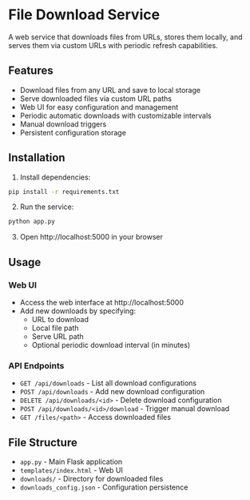 # File Download Service

A web service that downloads files from URLs, stores them locally, and serves them via custom URLs with periodic refresh capabilities.

## Features

- Download files from any URL and save to local storage
- Serve downloaded files via custom URL paths
- Web UI for easy configuration and management
- Periodic automatic downloads with customizable intervals
- Manual download triggers
- Persistent configuration storage

## Installation

1. Install dependencies:
```bash
pip install -r requirements.txt
```

2. Run the service:
```bash
python app.py
```

3. Open http://localhost:5000 in your browser

## Usage

### Web UI
- Access the web interface at http://localhost:5000
- Add new downloads by specifying:
  - URL to download
  - Local file path
  - Serve URL path
  - Optional periodic download interval (in minutes)

### API Endpoints
- `GET /api/downloads` - List all download configurations
- `POST /api/downloads` - Add new download configuration
- `DELETE /api/downloads/<id>` - Delete download configuration
- `POST /api/downloads/<id>/download` - Trigger manual download
- `GET /files/<path>` - Access downloaded files

## File Structure
- `app.py` - Main Flask application
- `templates/index.html` - Web UI
- `downloads/` - Directory for downloaded files
- `downloads_config.json` - Configuration persistence